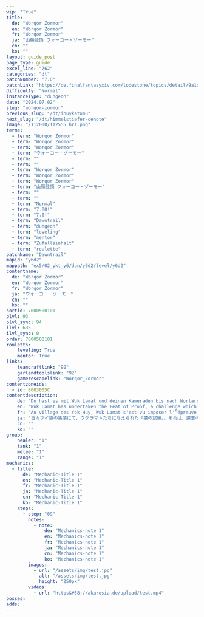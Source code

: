 ```yaml
---
wip: "True"
title:
  de: "Worqor Zormor"
  en: "Worqor Zormor"
  fr: "Worqor Zormor"
  ja: "山嶺登頂 ウォーコー・ゾーモー"
  cn: ""
  ko: ""
layout: guide_post
page_type: guide
excel_line: "762"
categories: "dt"
patchNumber: "7.0"
patchLink: "https://de.finalfantasyxiv.com/lodestone/topics/detail/9a1d2364c6f0fed72a164f3252a59073f7d0c4fc"
difficulty: "Normal"
instanceType: "dungeon"
date: "2024.07.02"
slug: "worqor-zormor"
previous_slug: "/dt/ihuykatumu"
next_slug: "/dt/himmelstiefer-cenote"
image: "/112000/112555_hr1.png"
terms:
  - term: "Worqor Zormor"
  - term: "Worqor Zormor"
  - term: "Worqor Zormor"
  - term: "ウォーコー・ゾーモー"
  - term: ""
  - term: ""
  - term: "Worqor Zormor"
  - term: "Worqor Zormor"
  - term: "Worqor Zormor"
  - term: "山嶺登頂 ウォーコー・ゾーモー"
  - term: ""
  - term: ""
  - term: "Normal"
  - term: "7.00!"
  - term: "7.0!"
  - term: "Dawntrail"
  - term: "dungeon"
  - term: "leveling"
  - term: "mentor"
  - term: "Zufallsinhalt"
  - term: "roulette"
patchName: "Dawntrail"
mapid: "y6d2"
mappath: "ex5/02_ykt_y6/dun/y6d2/level/y6d2"
contentname:
  de: "Worqor Zormor"
  en: "Worqor Zormor"
  fr: "Worqor Zormor"
  ja: "ウォーコー・ゾーモー"
  cn: ""
  ko: ""
sortid: 7000500101
plvl: 93
plvl_sync: 94
ilvl: 635
ilvl_sync: 0
order: 7000500101
rouletts:
    leveling: True
    mentor: True
links:
    teamcraftlink: "92"
    garlandtoolslink: "92"
    gamerescapelink: "Worqor_Zormor"
contentzoneids:
  - id: 8003005C
contentdescription:
    de: "Du hast es mit Wuk Lamat und deinen Kameraden bis nach Worlars Echo geschafft, wo die Prüfung des Grabes abgehalten wird. Wie ihr dort erfahrt, besteht diese daraus, den Hohepriester Gurfurlur, der auch das Amt des Thronrichters bekleidet, ausfindig zu machen. Auf den Spuren des Riesen lernt ihr nach und nach mehr über die Geschichte, Denkweise und Lebensart der Yok Huy, bis ihr euch schließlich am Fuß des Worqor Zormor wiederfindet. Bei diesem Gipfel handelt es sich nicht nur um den höchsten des Kontinents, sondern auch um eine heilige Stätte der Yok Huy. Euch wird mitgeteilt, dass sich der Hohepriester an der Spitze des Berges befindet, die sowohl aufgrund der dort heimischen Bestien als auch der vorherrschenden dünnen Luft nicht leicht zu erreichen sein wird. Um die Prüfung des Grabes zu bestehen, bleibt jedoch keine andere Wahl, als den Aufstieg in Angriff zu nehmen!"
    en: "Wuk Lamat has undertaken the Feat of Proof, a challenge which has you seeking the whereabouts of the elector, High Luminary Gurfurlur. The search immerses you in the culture and history of the Yok Huy, and ultimately leads your party to the foot of the sacred peak, Worqor Zormor. The elector, you are told, awaits you at its summit, but simply scaling the soaring mountain─and surviving the mountain's denizens─will be a feat in and of itself!"
    fr: "Au village des Yok Huy, Wuk Lamat s'est vu imposer l'“épreuve des tombes”, consistant à retrouver Gurfurlur, grand chaman et arbitre royal. Vous êtes donc partis à la recherche du géant, démêlant au passage le fil d'une histoire riche et contrastée. Votre enquête vous a finalement conduits à Worqor Zormor, le plus haut sommet d'Urqopacha, un lieu sacré aux yeux des Yok Huy. Gravissez ce pic peuplé d'une faune ô combien redoutable, et réussissez la quatrième épreuve du rite de succession!"
    ja: "ヨカフイ族の集落にて、ウクラマトたちに与えられた「墓の試練」。それは、連王の選者である祭司長、グーフールーを見つけ出すことだった。<br/><br/>選者の姿を求める一行は、古き歴史を紐解きながら歩を進め、ついにはオルコ・パチャの最高峰にしてヨカフイ族の聖地たるウォーコー・ゾーモーへとたどり着く。危険な魔物がひしめく山嶺を登頂し、試練を突破せよ！"
    cn: ""
    ko: ""
group:
    healer: "1"
    tank: "1"
    melee: "1"
    range: "1"
mechanics:
  - title:
      de: "Mechanic-Title 1"
      en: "Mechanic-Title 1"
      fr: "Mechanic-Title 1"
      ja: "Mechanic-Title 1"
      cn: "Mechanic-Title 1"
      ko: "Mechanic-Title 1"
    steps:
      - step: "09"
        notes:
          - note:
              de: "Mechanics-note 1"
              en: "Mechanics-note 1"
              fr: "Mechanics-note 1"
              ja: "Mechanics-note 1"
              cn: "Mechanics-note 1"
              ko: "Mechanics-note 1"
        images:
          - url: "/assets/img/test.jpg"
            alt: "/assets/img/test.jpg"
            height: "250px"
        videos:
          - url: "https&#58;//akurosia.de/upload/test.mp4"
bosses:
adds:
---
```

